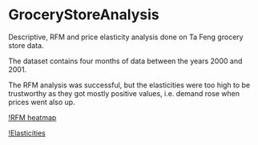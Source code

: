 # GroceryStoreAnalysis
Descriptive, RFM and price elasticity analysis done on Ta Feng grocery store data.

The dataset contains four months of data between the years 2000 and 2001.

The RFM analysis was successful, but the elasticities were too high to be trustworthy as they got mostly positive values,
i.e. demand rose when prices went also up.

[!RFM heatmap](https://github.com/KaroRonty/GroceryStoreAnalysis/blob/master/rfm_heatmap.PNG)


[!Elasticities](https://github.com/KaroRonty/GroceryStoreAnalysis/blob/master/elasticities.PNG)
